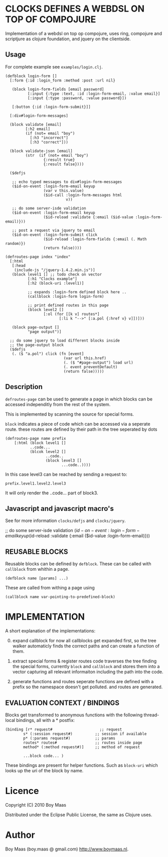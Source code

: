 # CLOCKS DEFINES A WEBDSL ON TOP OF COMPOJURE

Implementation of a webdsl on top op compojure, uses ring, compojure and scriptjure as
clojure foundation, and jquery on the clientside.

## Usage

For complete example see `examples/login.clj`.

    (defblock login-form [] 
      [:form {:id :login_form :method :post :url nil}

       (block login-form-fields [email password]
              [:input {:type :text, :id :login-form-email, :value email}]
              [:input {:type :password, :value password}])

       [:button {:id :login-form-submit}]] 

      [:div#login-form-messages]

      (block validate [email]
             [:h2 email]
             (if (not= email "boy")
               [:h3 "incorrect"]
               [:h3 "correct"]))

      (block validate-json [email]
             (str  (if (not= email "boy")
                     {:result true}
                     {:result false})))

      ($defjs

       ;; echo typed messages to div#login-form-messages
       ($id-on-event :login-form-email keyup
                     (var v this.value)
                     ($id-call :login-form-messages html
                               v))

       ;; do some server-isde validation
       ($id-on-event :login-form-email keyup
                     ($id-reload :validate {:email ($id-value :login-form-email)}))

       ;; post a request via jquery to email
       ($id-on-event :login-form-submit click 
                     ($id-reload :login-form-fields {:email (. Math random)})
                     (return false))))

    (defroutes-page index "index"
      [:html
       [:head
        (include-js "/jquery-1.4.2.min.js")]
       (block level1 [] ;; todo check on vector
              [:h1 "Clocks example"]
              [:h2 (block-uri :level1)]

              ;; expands :login-form defined block here ..
              (callblock :login-form login-form)

              ;; print defined routes in this page
              (block level2 []
                     [:ol (for [[k v] routes*]
                            [:li k "-->" [:a.pol {:href v} v]])]))

       (block page-output []
              "page output")]

      ;; do some jquery to load different blocks inside
      ;; the page-output block
      ($defjs
       (. ($ "a.pol") click (fn [event]
                              (var url this.href)
                              (. ($ "#page-output") load url)
                              (. event preventDefault)
                              (return false)))))

## Description

`defroutes-page` can be used to generate a page in which
blocks can be accessed independitly from the rest of the system.

This is implemented by scanning the source for special forms.

`block` indicates a piece of code which can be accessed via a seperate route.
these routes are defined by their path in the tree seperated by dots

    (defroutes-page name prefix
        [:html (block level1 []
               ..code...
               (blcok level2 []
                      ..code..
                      (block level3 []
                             ...code..))))

In this case level3 can be reached by sending a request to:

    prefix.level1.level2.level3

It will only render the ..code... part of block3.

## Javascript and javascript macro's

See for more information `clocks/defjs` and `clocks/jquery`.

   ;; do some server-isde validation
   ($id-on-event :login-form-email keyup
                 ($id-reload :validate {:email ($id-value :login-form-email)}))


## REUSABLE BLOCKS

Reusable blocks can be defined by `defblock`. These can be called with `callblock` from whithin
a page.

    (defblock name [params] ...)

These are called from withing a page using 

    (callblock name var-pointing-to-predefined-block)

# IMPLEMENTATION 

A short explanation of the implementations:

0. expand callblock
   for now all callblocks get expanded first, so the tree walker automaticly finds the correct
   paths and can create a function of them.

1. extract special forms & register routes
   code traverses the tree finding the special forms, currently `block` and `callblock`
   and stores them into a vector capturing all relevant informaiton including
   the path into the code.

2. generate functions and routes
   seperate functions are defined with a prefix so the namespace doesn't get polluted.
   and routes are generated.

## EVALUATION CONTEXT / BINDINGS

Blocks get transformed to anonymous functions with the following thread-local bindings, 
all with a * postfix: 

    (binding [r* request#                     ;; request
            s* (:session request#)          ;; session if available
            p* (:params request#)           ;; params
            routes* routes#                 ;; routes inside page
            method* (:method request#)]     ;; method of request

            ...block code... )

These bindings are present for helper functions. Such as `block-uri` which looks up
the uri of the block by name.

# Licence

Copyright (C) 2010 Boy Maas

Distributed under the Eclipse Public License, the same as Clojure uses. 

# Author

Boy Maas (boy.maas @ gmail.com) http://www.boymaas.nl.


